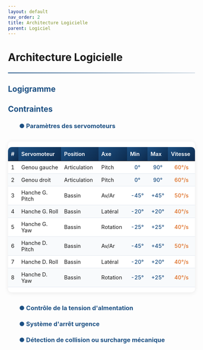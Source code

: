 ```yaml
---
layout: default
nav_order: 2
title: Architecture Logicielle
parent: Logiciel
---
```




<style>
:root {
    --primary-color: #1c5083;
    --secondary-color: #0d2b4e;
    --accent-color: rgba(28, 80, 131, 0.15);
    --text-color: #2d3748;
    --light-bg: #f8fafc;
    --border-color: #e2e8f0;
    --angle-color: #1c5083;
    --speed-color: #dd6b20;
}

hr {
    border: none;
    height: 2px;
    background: linear-gradient(90deg, var(--primary-color), rgba(28, 80, 131, 0.2));
    margin: 1.5rem 0;
}

.table-container {
    overflow-x: auto;
    margin: 2rem 0;
    border-radius: 10px;
    box-shadow: 0 2px 12px rgba(0,0,0,0.08);
    background: white;
    max-width: 100%;
}

h2, h3{
    color:var(--primary-color)
}

.tg {
    border-collapse: collapse;
    width: 100%;
    font-size: 0.9rem;
    table-layout: fixed;
}

.tg thead {
    position: sticky;
    top: 0;
}


.tg th {
    background: linear-gradient(135deg, var(--primary-color), var(--secondary-color));
    color: white;
    padding: 10px 8px;
    font-weight: 600;
    text-align: left;
    border: none;
}

.tg th:first-child {
    border-top-left-radius: 10px;
}

.tg th:last-child {
    border-top-right-radius: 10px;
}

.tg td {
    padding: 8px 8px;
    border-bottom: 1px solid var(--border-color);
    vertical-align: middle;
    word-wrap: break-word;
}

.tg tr:nth-child(even) {
    background-color: var(--light-bg);
}

.tg tr:hover td {
    background-color: var(--accent-color);
}

/* Style spécifique */
.tg .angle {
    color: var(--angle-color);
    font-weight: 500;
    text-align: center;
}

.tg .speed {
    color: var(--speed-color);
    font-weight: 500;
    text-align: center;


}

/* Ajustement des largeurs de colonnes */
.tg th:nth-child(1), .tg td:nth-child(1) { width: 5%; }  /* Colonne # */
.tg th:nth-child(2), .tg td:nth-child(2) { width: 20%; } /* Servomoteur */
.tg th:nth-child(3), .tg td:nth-child(3) { width: 15%; } /* Position */
.tg th:nth-child(4), .tg td:nth-child(4) { width: 12%; } /* Axe */
.tg th:nth-child(5), .tg td:nth-child(5) { width: 10%; } /* Min */
.tg th:nth-child(6), .tg td:nth-child(6) { width: 10%; } /* Max */
.tg th:nth-child(7), .tg td:nth-child(7) { width: 10%; } /* Vitesse */

/* Ajustement pour petits écrans */
@media (max-width: 768px) {
    .tg {
        font-size: 0.8rem;
    }
    .tg th, .tg td {
        padding: 6px 4px;
    }
}
</style>

# Architecture Logicielle

<hr>

## Logigramme

## Contraintes

<h3 style="text-indent: 30px;">● Paramètres des servomoteurs</h3>

<div class="table-container">
<table class="tg">
  <colgroup>
    <col>
    <col>
    <col>
    <col>
    <col>
    <col>
    <col>
  </colgroup>
  <thead>
    <tr>
      <th>#</th>
      <th>Servomoteur</th>
      <th>Position</th>
      <th>Axe</th>
      <th>Min</th>
      <th>Max</th>
      <th>Vitesse</th>
    </tr>
  </thead>
  <tbody>
    <tr>
      <td>1</td>
      <td>Genou gauche</td>
      <td>Articulation</td>
      <td>Pitch</td>
      <td class="angle">0°</td>
      <td class="angle">90°</td>
      <td class="speed">60°/s</td>
    </tr>
    <tr>
      <td>2</td>
      <td>Genou droit</td>
      <td>Articulation</td>
      <td>Pitch</td>
      <td class="angle">0°</td>
      <td class="angle">90°</td>
      <td class="speed">60°/s</td>
    </tr>
    <tr>
      <td>3</td>
      <td>Hanche G. Pitch</td>
      <td>Bassin</td>
      <td>Av/Ar</td>
      <td class="angle">-45°</td>
      <td class="angle">+45°</td>
      <td class="speed">50°/s</td>
    </tr>
    <tr>
      <td>4</td>
      <td>Hanche G. Roll</td>
      <td>Bassin</td>
      <td>Latéral</td>
      <td class="angle">-20°</td>
      <td class="angle">+20°</td>
      <td class="speed">40°/s</td>
    </tr>
    <tr>
      <td>5</td>
      <td>Hanche G. Yaw</td>
      <td>Bassin</td>
      <td>Rotation</td>
      <td class="angle">-25°</td>
      <td class="angle">+25°</td>
      <td class="speed">40°/s</td>
    </tr>
    <tr>
      <td>6</td>
      <td>Hanche D. Pitch</td>
      <td>Bassin</td>
      <td>Av/Ar</td>
      <td class="angle">-45°</td>
      <td class="angle">+45°</td>
      <td class="speed">50°/s</td>
    </tr>
    <tr>
      <td>7</td>
      <td>Hanche D. Roll</td>
      <td>Bassin</td>
      <td>Latéral</td>
      <td class="angle">-20°</td>
      <td class="angle">+20°</td>
      <td class="speed">40°/s</td>
    </tr>
    <tr>
      <td>8</td>
      <td>Hanche D. Yaw</td>
      <td>Bassin</td>
      <td>Rotation</td>
      <td class="angle">-25°</td>
      <td class="angle">+25°</td>
      <td class="speed">40°/s</td>
    </tr>
  </tbody>
</table>
</div>

<h3 style="text-indent: 30px;"> ● Contrôle de la tension d'almentation </h3>

<h3 style="text-indent: 30px;">● Système d'arrêt urgence </h3>

<h3 style="text-indent: 30px;"> ● Détection de collision ou surcharge mécanique </h3>
